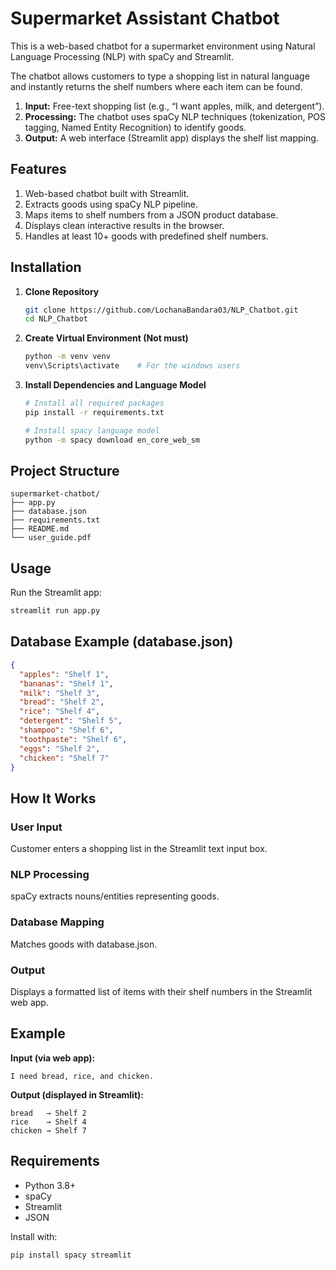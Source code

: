 # Supermarket Assistant Chatbot

This is a web-based chatbot for a supermarket environment using Natural Language Processing (NLP) with spaCy and Streamlit.

The chatbot allows customers to type a shopping list in natural language and instantly returns the shelf numbers where each item can be found.

1. **Input:** Free-text shopping list (e.g., “I want apples, milk, and detergent”).
2. **Processing:** The chatbot uses spaCy NLP techniques (tokenization, POS tagging, Named Entity Recognition) to identify goods.
3. **Output:** A web interface (Streamlit app) displays the shelf list mapping.

## Features

1. Web-based chatbot built with Streamlit.
2. Extracts goods using spaCy NLP pipeline.
3. Maps items to shelf numbers from a JSON product database.
4. Displays clean interactive results in the browser.
5. Handles at least 10+ goods with predefined shelf numbers.

## Installation

1. **Clone Repository**
   ```bash
   git clone https://github.com/LochanaBandara03/NLP_Chatbot.git
   cd NLP_Chatbot
   ```

2. **Create Virtual Environment (Not must)**
   ```bash
   python -m venv venv
   venv\Scripts\activate    # For the windows users
   ```

3. **Install Dependencies and Language Model**
   ```bash
   # Install all required packages
   pip install -r requirements.txt

   # Install spacy language model
   python -m spacy download en_core_web_sm
   ```

## Project Structure

```
supermarket-chatbot/
├── app.py                 
├── database.json          
├── requirements.txt       
├── README.md              
└── user_guide.pdf         
```

##  Usage

Run the Streamlit app:

```bash
streamlit run app.py
```

## Database Example (database.json)

```json
{
  "apples": "Shelf 1",
  "bananas": "Shelf 1",
  "milk": "Shelf 3",
  "bread": "Shelf 2",
  "rice": "Shelf 4",
  "detergent": "Shelf 5",
  "shampoo": "Shelf 6",
  "toothpaste": "Shelf 6",
  "eggs": "Shelf 2",
  "chicken": "Shelf 7"
}
```

##  How It Works

### User Input
Customer enters a shopping list in the Streamlit text input box.

### NLP Processing
spaCy extracts nouns/entities representing goods.

### Database Mapping
Matches goods with database.json.

### Output
Displays a formatted list of items with their shelf numbers in the Streamlit web app.

## Example

**Input (via web app):**
```
I need bread, rice, and chicken.
```

**Output (displayed in Streamlit):**

```
bread   → Shelf 2
rice    → Shelf 4
chicken → Shelf 7
```

## Requirements

- Python 3.8+
- spaCy
- Streamlit
- JSON

Install with:

```bash
pip install spacy streamlit
```
